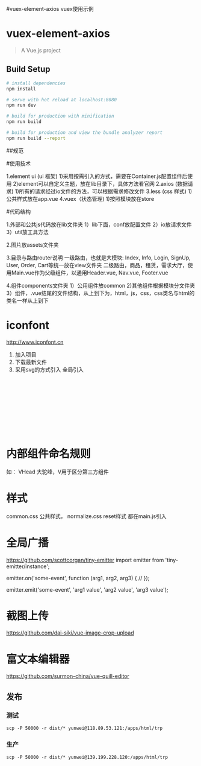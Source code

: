 
#vuex-element-axios
vuex使用示例

# vuex-element-axios

> A Vue.js project

## Build Setup

``` bash
# install dependencies
npm install

# serve with hot reload at localhost:8080
npm run dev

# build for production with minification
npm run build

# build for production and view the bundle analyzer report
npm run build --report
```

##规范

#使用技术

1.element ui (ui 框架)
    1)采用按需引入的方式，需要在Container.js配置组件后使用
    2)element可以自定义主题，放在lib目录下，具体方法看官网
2.axios (数据请求)
    1)所有的请求经过io文件的方法，可以根据需求修改文件
3.less  (css 样式)
    1)公共样式放在app.vue
4.vuex（状态管理)
    1)按照模块放在store

#代码结构

1.外部和公共js代码放在lib文件夹
    1）lib下面，conf放配置文件
    2）io放请求文件
    3）util放工具方法

2.图片放assets文件夹

3.目录与路由router说明
 一级路由，也就是大模块: Index, Info, Login, SignUp, User, Order, Cart等统一放在view文件夹
 二级路由，商品，租赁，需求大厅，使用Main.vue作为父级组件，以通用Header.vue, Nav.vue, Footer.vue

4.组件components文件夹
    1）公用组件放common
    2)其他组件根据模块分文件夹
    3）组件，.vue结尾的文件结构，从上到下为，html，js，css，css类名与html的类名一样从上到下

# iconfont
http://www.iconfont.cn
1. 加入项目
2. 下载最新文件
3. 采用svg的方式引入
    全局引入<script src="iconfont.js"></script>
    <svg class="icon" aria-hidden="true">
        <use xlink:href="#icon-Secret"></use>
    </svg>

# 内部组件命名规则
如： VHead 大驼峰，V用于区分第三方组件

# 样式
common.css 公共样式， normalize.css reset样式 都在main.js引入

# 全局广播
https://github.com/scottcorgan/tiny-emitter
import emitter from 'tiny-emitter/instance';

emitter.on('some-event', function (arg1, arg2, arg3) {
 //
});

emitter.emit('some-event', 'arg1 value', 'arg2 value', 'arg3 value');

# 截图上传
https://github.com/dai-siki/vue-image-crop-upload

# 富文本编辑器
https://github.com/surmon-china/vue-quill-editor


## 发布

### 测试
```
scp -P 50000 -r dist/* yunwei@118.89.53.121:/apps/html/trp
```

### 生产
```
scp -P 50000 -r dist/* yunwei@139.199.228.120:/apps/html/trp
```
